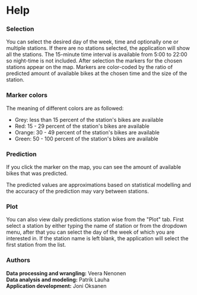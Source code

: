Help
====

### Selection

You can select the desired day of the week, time and optionally one or
multiple stations. If there are no stations selected, the application
will show all the stations. The 15-minute time interval is available
from 5:00 to 22:00 so night-time is not included. After selection the
markers for the chosen stations appear on the map. Markers are
color-coded by the ratio of predicted amount of available bikes at the
chosen time and the size of the station.

### Marker colors

The meaning of different colors are as followed:

-   Grey: less than 15 percent of the station's bikes are available
-   Red: 15 - 29 percent of the station's bikes are available
-   Orange: 30 - 49 percent of the station's bikes are available
-   Green: 50 - 100 percent of the station's bikes are available

### Prediction

If you click the marker on the map, you can see the amount of available
bikes that was predicted.

The predicted values are approximations based on statistical modelling
and the accuracy of the prediction may vary between stations.

### Plot

You can also view daily predictions station wise from the "Plot" tab.
First select a station by either typing the name of station or from the
dropdown menu, after that you can select the day of the week of which
you are interested in. If the station name is left blank, the
application will select the first station from the list.

### Authors

**Data processing and wrangling:** Veera Nenonen  
**Data analysis and modeling:** Patrik Lauha  
**Application development:** Joni Oksanen
